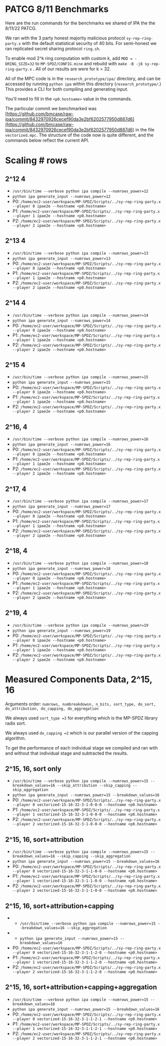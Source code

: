 
# PATCG 8/11 Benchmarks

Here are the run commands for the benchmarks we shared of IPA the the 8/11/22 PATCG.

We ran with the 3 party honest majority malicious protocol  `sy-rep-ring-party.x` with the default statistical security of 40 bits. For semi-honest we ran replicated secret sharing protocol `ring.sh`.

To enable mod 2^k ring computation with custom k, add `MOD = -DRING_SIZE=32` to `MP-SPDZ/CONFIG.mine` and rebuild with `make -B -j8 sy-rep-ring-party.x` .  All of our results are were for k = 32.

All of the MPC code is in the `research_prototype/ipa/` directory, and can be accessed by running `python ipa` within this directory (`research_prototype/`.) This provides a CLI for both compiling and generating input.

You'll need to fill in the `<p0.hostname>` value in the commands.


The particular commit we benchmarked was [https://github.com/bmcase/raw-ipa/commit/8432970926cecef90da3e2bf6202577950d887d6](https://github.com/bmcase/raw-ipa/commit/8432970926cecef90da3e2bf6202577950d887d6) in the file `vectorized.mpc`. The structure of the code now is quite different, and the commands below reflect the current API.


# Scaling # rows


## 2^12 4



* `/usr/bin/time --verbose python ipa compile --numrows_power=12`
* `python ipa generate_input --numrows_power=12`
* P0:  `/home/ec2-user/workspace/MP-SPDZ/Scripts/../sy-rep-ring-party.x --player 0 ipae2e --hostname <p0.hostname>`
* P1: `/home/ec2-user/workspace/MP-SPDZ/Scripts/../sy-rep-ring-party.x --player 1 ipae2e --hostname <p0.hostname>`
* P2: `/home/ec2-user/workspace/MP-SPDZ/Scripts/../sy-rep-ring-party.x --player 2 ipae2e --hostname <p0.hostname>`


## 2^13 4



* `/usr/bin/time --verbose python ipa compile --numrows_power=13`
* `python ipa generate_input --numrows_power=13`
* P0:  `/home/ec2-user/workspace/MP-SPDZ/Scripts/../sy-rep-ring-party.x --player 0 ipae2e --hostname <p0.hostname>`
* P1: `/home/ec2-user/workspace/MP-SPDZ/Scripts/../sy-rep-ring-party.x --player 1 ipae2e --hostname <p0.hostname>`
* P2: `/home/ec2-user/workspace/MP-SPDZ/Scripts/../sy-rep-ring-party.x --player 2 ipae2e --hostname <p0.hostname>`


## 2^14 4



* `/usr/bin/time --verbose python ipa compile --numrows_power=14`
* `python ipa generate_input --numrows_power=14`
* P0:  `/home/ec2-user/workspace/MP-SPDZ/Scripts/../sy-rep-ring-party.x --player 0 ipae2e --hostname <p0.hostname>`
* P1: `/home/ec2-user/workspace/MP-SPDZ/Scripts/../sy-rep-ring-party.x --player 1 ipae2e --hostname <p0.hostname>`
* P2: `/home/ec2-user/workspace/MP-SPDZ/Scripts/../sy-rep-ring-party.x --player 2 ipae2e --hostname <p0.hostname>`


## 2^15 4



* `/usr/bin/time --verbose python ipa compile --numrows_power=15`
* `python ipa generate_input --numrows_power=15`
* P0:  `/home/ec2-user/workspace/MP-SPDZ/Scripts/../sy-rep-ring-party.x --player 0 ipae2e --hostname <p0.hostname>`
* P1: `/home/ec2-user/workspace/MP-SPDZ/Scripts/../sy-rep-ring-party.x --player 1 ipae2e --hostname <p0.hostname>`
* P2: `/home/ec2-user/workspace/MP-SPDZ/Scripts/../sy-rep-ring-party.x --player 2 ipae2e --hostname <p0.hostname>`


## 2^16, 4



* `/usr/bin/time --verbose python ipa compile --numrows_power=16`
* `python ipa generate_input --numrows_power=16`
* P0:  `/home/ec2-user/workspace/MP-SPDZ/Scripts/../sy-rep-ring-party.x --player 0 ipae2e --hostname <p0.hostname>`
* P1: `/home/ec2-user/workspace/MP-SPDZ/Scripts/../sy-rep-ring-party.x --player 1 ipae2e --hostname <p0.hostname>`
* P2: `/home/ec2-user/workspace/MP-SPDZ/Scripts/../sy-rep-ring-party.x --player 2 ipae2e --hostname <p0.hostname>`


## 2^17, 4



* `/usr/bin/time --verbose python ipa compile --numrows_power=17`
* `python ipa generate_input --numrows_power=17`
* P0:  `/home/ec2-user/workspace/MP-SPDZ/Scripts/../sy-rep-ring-party.x --player 0 ipae2e --hostname <p0.hostname>`
* P1: `/home/ec2-user/workspace/MP-SPDZ/Scripts/../sy-rep-ring-party.x --player 1 ipae2e --hostname <p0.hostname>`
* P2: `/home/ec2-user/workspace/MP-SPDZ/Scripts/../sy-rep-ring-party.x --player 2 ipae2e --hostname <p0.hostname>`


## 2^18, 4



* `/usr/bin/time --verbose python ipa compile --numrows_power=18`
* `python ipa generate_input --numrows_power=18`
* P0:  `/home/ec2-user/workspace/MP-SPDZ/Scripts/../sy-rep-ring-party.x --player 0 ipae2e --hostname <p0.hostname>`
* P1: `/home/ec2-user/workspace/MP-SPDZ/Scripts/../sy-rep-ring-party.x --player 1 ipae2e --hostname <p0.hostname>`
* P2: `/home/ec2-user/workspace/MP-SPDZ/Scripts/../sy-rep-ring-party.x --player 2 ipae2e --hostname <p0.hostname>`


## 2^19, 4



* `/usr/bin/time --verbose python ipa compile --numrows_power=19`
* `python ipa generate_input --numrows_power=19`
* P0:  `/home/ec2-user/workspace/MP-SPDZ/Scripts/../sy-rep-ring-party.x --player 0 ipae2e --hostname <p0.hostname>`
* P1: `/home/ec2-user/workspace/MP-SPDZ/Scripts/../sy-rep-ring-party.x --player 1 ipae2e --hostname <p0.hostname>`
* P2: `/home/ec2-user/workspace/MP-SPDZ/Scripts/../sy-rep-ring-party.x --player 2 ipae2e --hostname <p0.hostname>`


# Measured Components Data, 2^15, 16

Arguments order:  `numrows, numbreakdowsn, n_bits, sort_type, do_sort, do_attribution, do_capping, do_aggregation`

We always used `sort_type =3` for everything which is the MP-SPDZ library radix sort.

We always used `do_capping =2` which is our parallel version of the capping algorithm.

To get the performance of each individual stage we compiled and ran with and without that individual stage and subtracted the results.


## 2^15, 16, sort only



* `/usr/bin/time --verbose python ipa compile --numrows_power=15 --breakdown_values=16 --skip_attribution --skip_capping --skip_aggregation`
* `python ipa generate_input --numrows_power=15 --breakdown_values=16`
* P0:  `/home/ec2-user/workspace/MP-SPDZ/Scripts/../sy-rep-ring-party.x --player 0 vectorized-15-16-32-3-1-0-0-0 --hostname <p0.hostname>`
* P1: `/home/ec2-user/workspace/MP-SPDZ/Scripts/../sy-rep-ring-party.x --player 1 vectorized-15-16-32-3-1-0-0-0 --hostname <p0.hostname>`
* P2: `/home/ec2-user/workspace/MP-SPDZ/Scripts/../sy-rep-ring-party.x --player 2 vectorized-15-16-32-3-1-0-0-0 --hostname <p0.hostname>`


## 2^15, 16, sort+attribution



* `/usr/bin/time --verbose python ipa compile --numrows_power=15 --breakdown_values=16 --skip_capping --skip_aggregation`
* `python ipa generate_input --numrows_power=15 --breakdown_values=16`
* P0:  `/home/ec2-user/workspace/MP-SPDZ/Scripts/../sy-rep-ring-party.x --player 0 vectorized-15-16-32-3-1-1-0-0 --hostname <p0.hostname>`
* P1: `/home/ec2-user/workspace/MP-SPDZ/Scripts/../sy-rep-ring-party.x --player 1 vectorized-15-16-32-3-1-1-0-0 --hostname <p0.hostname>`
* P2: `/home/ec2-user/workspace/MP-SPDZ/Scripts/../sy-rep-ring-party.x --player 2 vectorized-15-16-32-3-1-1-0-0 --hostname <p0.hostname>`


## 2^15, 16, sort+attribution+capping



* * `/usr/bin/time --verbose python ipa compile --numrows_power=15 --breakdown_values=16 --skip_aggregation`
* * `python ipa generate_input --numrows_power=15 --breakdown_values=16`
* P0:  `/home/ec2-user/workspace/MP-SPDZ/Scripts/../sy-rep-ring-party.x --player 0 vectorized-15-16-32-3-1-1-2-0 --hostname <p0.hostname>`
* P1: `/home/ec2-user/workspace/MP-SPDZ/Scripts/../sy-rep-ring-party.x --player 1 vectorized-15-16-32-3-1-1-2-0 --hostname <p0.hostname>`
* P2: `/home/ec2-user/workspace/MP-SPDZ/Scripts/../sy-rep-ring-party.x --player 2 vectorized-15-16-32-3-1-1-2-0 --hostname <p0.hostname>`


## 2^15, 16, sort+attribution+capping+aggregation



* `/usr/bin/time --verbose python ipa compile --numrows_power=15 --breakdown_values=16 `
* `python ipa generate_input --numrows_power=15 --breakdown_values=16`
* P0:  `/home/ec2-user/workspace/MP-SPDZ/Scripts/../sy-rep-ring-party.x --player 0 vectorized-15-16-32-3-1-1-2-1 --hostname <p0.hostname>`
* P1: `/home/ec2-user/workspace/MP-SPDZ/Scripts/../sy-rep-ring-party.x --player 1 vectorized-15-16-32-3-1-1-2-1 --hostname <p0.hostname>`
* P2: `/home/ec2-user/workspace/MP-SPDZ/Scripts/../sy-rep-ring-party.x --player 2 vectorized-15-16-32-3-1-1-2-1 --hostname <p0.hostname>`
